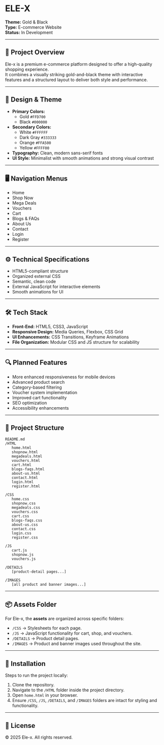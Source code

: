 # ELE-X
 
**Theme:** Gold & Black  
**Type:** E-commerce Website  
**Status:** In Development

---

## 📌 Project Overview
Ele-x is a premium e-commerce platform designed to offer a high-quality shopping experience.  
It combines a visually striking gold-and-black theme with interactive features and a structured layout to deliver both style and performance.

---

## 🎨 Design & Theme
- **Primary Colors:**
  - Gold `#FFD700`
  - Black `#000000`
- **Secondary Colors:**
  - White `#FFFFFF`
  - Dark Gray `#333333`
  - Orange `#FFA500`
  - Yellow `#FFFF00`
- **Typography:** Clean, modern sans-serif fonts
- **UI Style:** Minimalist with smooth animations and strong visual contrast

---

## 🖥️ Navigation Menus
- Home  
- Shop Now  
- Mega Deals  
- Vouchers  
- Cart  
- Blogs & FAQs  
- About Us  
- Contact  
- Login  
- Register  

---

## ⚙️ Technical Specifications 
- HTML5-compliant structure  
- Organized external CSS  
- Semantic, clean code  
- External JavaScript for interactive elements  
- Smooth animations for UI

---

## 🛠 Tech Stack
- **Front-End:** HTML5, CSS3, JavaScript  
- **Responsive Design:** Media Queries, Flexbox, CSS Grid  
- **UI Enhancements:** CSS Transitions, Keyframe Animations  
- **File Organization:** Modular CSS and JS structure for scalability

---

## 🔍 Planned Features
- More enhanced responsiveness for mobile devices  
- Advanced product search  
- Category-based filtering  
- Voucher system implementation  
- Improved cart functionality  
- SEO optimization  
- Accessibility enhancements

---

## 📂 Project Structure
```plaintext
README.md
/HTML
   home.html
   shopnow.html
   megadeals.html
   vouchers.html
   cart.html
   blogs-faqs.html
   about-us.html
   contact.html
   login.html
   register.html

/CSS
   home.css
   shopnow.css
   megadeals.css
   vouchers.css
   cart.css
   blogs-faqs.css
   about-us.css
   contact.css
   login.css
   register.css

/JS
   cart.js
   shopnow.js
   vouchers.js

/DETAILS
   [product-detail pages...]

/IMAGES
   [all product and banner images...]
```
---

## 📦 Assets Folder
For Ele-x, the **assets** are organized across specific folders:  
- `/CSS` → Stylesheets for each page.  
- `/JS` → JavaScript functionality for cart, shop, and vouchers.  
- `/DETAILS` → Product detail pages.  
- `/IMAGES` → Product and banner images used throughout the site.

---

## 🚀 Installation
Steps to run the project locally:  
1. Clone the repository.  
2. Navigate to the `/HTML` folder inside the project directory.  
3. Open `home.html` in your browser.  
4. Ensure `/CSS`, `/JS`, `/DETAILS`, and `/IMAGES` folders are intact for styling and functionality.

---

## 📜 License
© 2025 Ele-x. All rights reserved.

